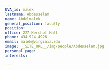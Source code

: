 ```yaml
---
UVA_id: malek
lastname: Abdesselam
name: Abdelmalek
general_position: faculty
position:
office: 227 Kerchof Hall
phone: 434-924-4926
email: malek@virginia.edu
image: __SITE_URL__/img/people/Abdesselam.jpg
personal_page:
interests:

---
```


